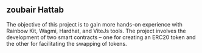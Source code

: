 ## zoubair Hattab
The objective of this project is to gain more hands-on experience with Rainbow Kit, Wagmi, Hardhat, and ViteJs tools. The project involves the development of two smart contracts – one for creating an ERC20 token and the other for facilitating the swapping of tokens.
